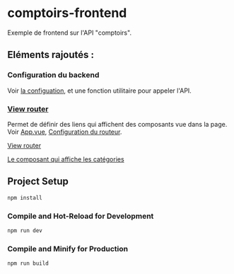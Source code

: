 # comptoirs-frontend

Exemple de frontend sur l'API "comptoirs".

## Eléments rajoutés :
### Configuration du backend
Voir [la configuation](./src/App.vue), et une fonction utilitaire pour appeler l'API.

### [View router](https://router.vuejs.org/)   
Permet de définir des liens qui affichent des composants vue dans la page.
Voir [App.vue](./src/App.vue), [Configuration du routeur](./src/router/index.js).

[View router](https://router.vuejs.org/)

[Le composant qui affiche les catégories](./src/views/CategorieView.vue)


## Project Setup

```sh
npm install
```

### Compile and Hot-Reload for Development

```sh
npm run dev
```

### Compile and Minify for Production

```sh
npm run build
```
